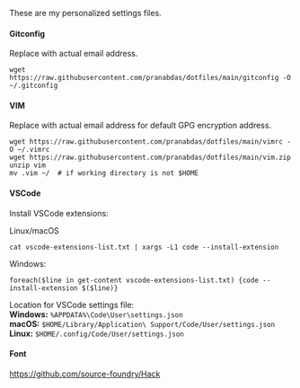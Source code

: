 These are my personalized settings files.

#### Gitconfig 
Replace with actual email address. 
```console
wget https://raw.githubusercontent.com/pranabdas/dotfiles/main/gitconfig -O ~/.gitconfig
```

#### VIM
Replace with actual email address for default GPG encryption address. 
```console
wget https://raw.githubusercontent.com/pranabdas/dotfiles/main/vimrc -O ~/.vimrc
wget https://raw.githubusercontent.com/pranabdas/dotfiles/main/vim.zip
unzip vim
mv .vim ~/  # if working directory is not $HOME
```

#### VSCode
Install VSCode extensions:

Linux/macOS
```console
cat vscode-extensions-list.txt | xargs -L1 code --install-extension
```

Windows:
```console
foreach($line in get-content vscode-extensions-list.txt) {code --install-extension $($line)}
```

Location for VSCode settings file:  
**Windows:** `%APPDATA%\Code\User\settings.json`  
**macOS:** `$HOME/Library/Application\ Support/Code/User/settings.json`  
**Linux:** `$HOME/.config/Code/User/settings.json`

#### Font
<https://github.com/source-foundry/Hack>
